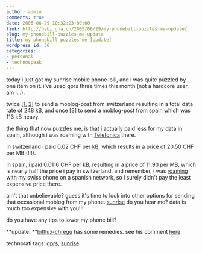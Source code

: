 ```yaml
---
author: admin
comments: true
date: 2005-06-29 10:32:23+00:00
link: http://habi.gna.ch/2005/06/29/my-phonebill-puzzles-me-update/
slug: my-phonebill-puzzles-me-update
title: my phonebill puzzles me [update]
wordpress_id: 36
categories:
- personal
- technospeak
---
```



today i just got my sunrise mobile phone-bill, and i was quite puzzled by one item on it. i've used gprs three times this month (not a hardcore user, am i...).
  
twice [[1](http://moblog.co.uk/view.php?id=68770), [2](http://flickr.com/photos/habi/19741352/)] to send a moblog-post from switzerland resulting in a total data rate of 248 kB, and once [[3](http://moblog.co.uk/view.php?id=63506)] to send a moblog-post from spain which was 113 kB heavy.
  
the thing that now puzzles me, is that i actually paid less for my data in spain, although i was roaming with [Telefonica](http://telefonica.es/) there. 
  
in switzerland i paid [0.02 CHF per kB](http://www.sunrise.ch/privatkunden/mobiltelefonieren/mobilesinternet/live/live_preise.htm), which results in a price of 20.50 CHF per MB (!!!).
  
in spain, i paid 0.0116 CHF per kB, resulting in a price of 11.90 per MB, which is nearly half the price i pay in switzerland. and remember, i was [roaming](http://en.wikipedia.org/wiki/Roaming) with my swiss phone on a spanish network, so i surely didn't pay the least expensive price there.



ain't that unbelievable? guess it's time to look into other options for sending that occasional moblog from my phone. [sunrise](http://www.sunrise.ch/index.htm) do you hear me? data is much too expensive with you!!!
  
do you have any tips to lower my phone bill?



**update: **[bitflux-chregu](http://blog.bitflux.ch) has some remedies. see his comment [here](http://habi.gna.ch/blog/archives/000631.html).





technorati tags: [gprs](http://technorati.com/tag/gprs), [sunrise](http://technorati.com/tag/sunrise)

